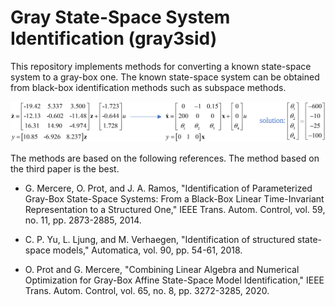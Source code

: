 # Gray State-Space System Identification (gray3sid)

This repository implements methods for converting a known state-space system to a gray-box one. The known state-space system can be obtained from black-box identification methods such as subspace methods.

![example problem](doc/example.svg)

The methods are based on the following references. The method based on the third paper is the best.

- G. Mercere, O. Prot, and J. A. Ramos, "Identification of Parameterized Gray-Box State-Space Systems: From a Black-Box Linear Time-Invariant Representation to a Structured One," IEEE Trans. Autom. Control, vol. 59, no. 11, pp. 2873-2885, 2014.

- C. P. Yu, L. Ljung, and M. Verhaegen, "Identification of structured state-space models," Automatica, vol. 90, pp. 54-61, 2018.

- O. Prot and G. Mercere, "Combining Linear Algebra and Numerical Optimization for Gray-Box Affine State-Space Model Identification," IEEE Trans. Autom. Control, vol. 65, no. 8, pp. 3272-3285, 2020.
